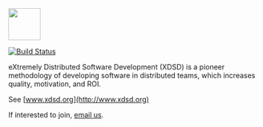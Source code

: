 <img src="http://www.xdsd.org/images/logo.svg" width="64px" height="64px" />

[![Build Status](https://travis-ci.org/teamed/xdsd.svg)](https://travis-ci.org/teamed/xdsd)

eXtremely Distributed Software Development (XDSD) is a
pioneer methodology of developing software in distributed
teams, which increases quality, motivation, and ROI.

See [www.xdsd.org](http://www.xdsd.org)

If interested to join, [email us](mailto:team@xdsd.org).
